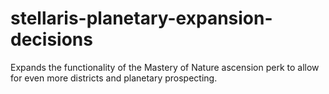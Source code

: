# stellaris-planetary-expansion-decisions
Expands the functionality of the Mastery of Nature ascension perk to allow for even more districts and planetary prospecting.

